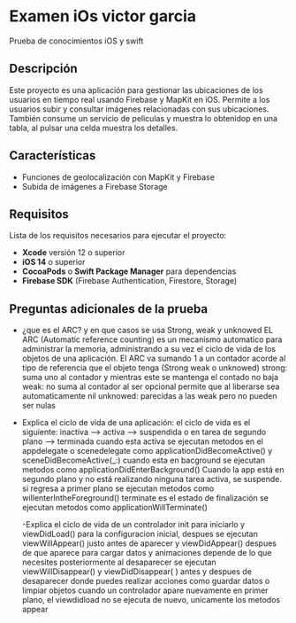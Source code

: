 # Examen iOs victor garcia
Prueba de conocimientos iOS y swift 


## Descripción



Este proyecto es una aplicación para gestionar las ubicaciones de los usuarios en tiempo real usando Firebase y MapKit en iOS. 
Permite a los usuarios subir y consultar imágenes relacionadas con sus ubicaciones. 
También consume un servicio de peliculas y muestra lo obtenidop en una tabla, al pulsar una celda muestra los detalles.


## Características

- Funciones de geolocalización con MapKit y Firebase
- Subida de imágenes a Firebase Storage

## Requisitos

Lista de los requisitos necesarios para ejecutar el proyecto:

- **Xcode** versión 12 o superior
- **iOS 14** o superior
- **CocoaPods** o **Swift Package Manager** para dependencias
- **Firebase SDK** (Firebase Authentication, Firestore, Storage)

## Preguntas adicionales de la prueba
- ¿que es el ARC? y en que casos se usa Strong, weak y unknowed
  EL ARC (Automatic reference counting) es un mecanismo automatico para administrar la memoria, administrando a su vez el ciclo de vida de los objetos de una aplicación.
  El ARC va sumando 1 a un contador acorde al tipo de referencia que el objeto tenga (Strong weak o unknowed)
  strong: suma uno al contador y mientras este se mantenga el contado no baja
  weak: no suma al contador al ser opcional permite que al liberarse sea automaticamente nil
  unknowed: parecidas a las weak pero no pueden ser nulas
  
- Explica el ciclo de vida de una aplicación:
  el ciclo de vida es el siguiente:
  inactiva --> activa --> suspendida o en tarea de segundo plano --> terminada
  cuando esta activa se ejecutan metodos en el appdelegate o scenedelegate como applicationDidBecomeActive() y sceneDidBecomeActive(_:)
  cuando esta en bacground se ejecutan metodos como applicationDidEnterBackground() 
  Cuando la app está en segundo plano y no está realizando ninguna tarea activa, se suspende. si regresa a primer plano se ejecutan metodos como willenterIntheForeground()
  terminate es el estado de finalización se ejecutan metodos como applicationWillTerminate()

  -Explica el ciclo de vida de un controlador
  init para iniciarlo y viewDidLoad()    para la configuracion inicial, despues se ejecutan viewWillAppear() justo antes de aparecer y viewDidAppear() despues de que aparece para cargar datos y animaciones depende de lo que necesites
  posteriormente al desaparecer se ejecutan viewWillDisappear() y viewDidDisappear( ) antes y despues de desaparecer donde puedes realizar acciones como guardar datos o limpiar objetos
  cuando un controlador apare nuevamente en primer plano, el viewdidload no se ejecuta de nuevo, unicamente los metodos appear
  
  
